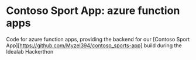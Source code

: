 # Contoso Sport App: azure function apps
Code for azure function apps, providing the backend for our [Contoso Sport App][https://github.com/Myzel394/contoso_sports-app] build during the Idealab Hackerthon
